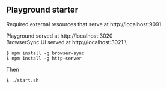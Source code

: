 
## Playground starter

Required external resources that serve at http://localhost:9091

Playground served at http://localhost:3020 \
BrowserSync UI served at http://localhost:3021 \

```
$ npm install -g browser-sync
$ npm install -g http-server
```

Then

```
$ ./start.sh
```


